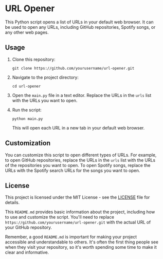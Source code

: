 # URL Opener

This Python script opens a list of URLs in your default web browser. It can be used to open any URLs, including GitHub repositories, Spotify songs, or any other web pages.

## Usage

1. Clone this repository:

   ```
   git clone https://github.com/yourusername/url-opener.git
   ```

2. Navigate to the project directory:

   ```
   cd url-opener
   ```

3. Open the `main.py` file in a text editor. Replace the URLs in the `urls` list with the URLs you want to open.

4. Run the script:

   ```
   python main.py
   ```

   This will open each URL in a new tab in your default web browser.

## Customization

You can customize this script to open different types of URLs. For example, to open GitHub repositories, replace the URLs in the `urls` list with the URLs of the repositories you want to open. To open Spotify songs, replace the URLs with the Spotify search URLs for the songs you want to open.

## License

This project is licensed under the MIT License - see the [LICENSE](LICENSE) file for details.

This `README.md` provides basic information about the project, including how to use and customize the script. You'll need to replace `https://github.com/yourusername/url-opener.git` with the actual URL of your GitHub repository.

Remember, a good `README.md` is important for making your project accessible and understandable to others. It's often the first thing people see when they visit your repository, so it's worth spending some time to make it clear and informative.
